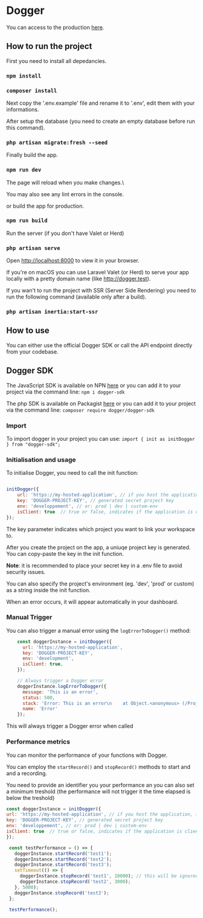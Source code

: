 #  Dogger

  

You can access to the production [here](https://dogger.cloud).

  

##  How to run the project

  

First you need to install all depedancies.

  

###  `npm install`

###  `composer install`

  

Next copy the '.env.example' file and rename it to '.env', edit them with your informations.

After setup the database (you need to create an empty database before run this command).

  

###  `php artisan migrate:fresh --seed`

  

Finally build the app.

  

###  `npm run dev`

  

The page will reload when you make changes.\

You may also see any lint errors in the console.

  

or build the app for production.

  

###  `npm run build`

  

Run the server (if you don't have Valet or Herd)

  

###  `php artisan serve`

  

Open [http://localhost:8000](http://localhost:8000) to view it in your browser.

If you're on macOS you can use Laravel Valet (or Herd) to serve your app locally with a pretty domain name (like http://dogger.test).

  

If you wan't to run the project with SSR (Server Side Rendering) you need to run the following command (available only after a build).

  

###  `php artisan inertia:start-ssr`

  

##  How to use

  

You can either use the official Dogger SDK or call the API endpoint directly from your codebase.

  

##  Dogger SDK

The JavaScript SDK is available on NPN [here](https://www.npmjs.com/package/dogger-sdk) or you can add it to your project via the command line: `npm i dogger-sdk`

The php  SDK is available on Packagist [here](https://packagist.org/packages/dogger/dogger-sdk) or you can add it to your project via the command line: `composer require dogger/dogger-sdk`

  

###  Import

To import dogger in your project you can use: `import { init as initDogger } from "dogger-sdk";`

###  Initialisation and usage

To initialise Dogger, you need to call the init function:

```js

initDogger({
	url: 'https://my-hosted-application', // if you host the application, indicate your endpoint here 
	key: 'DOGGER-PROJECT-KEY', // generated secret project key
	env: 'developpement', // or: prod | dev | custom-env
	isClient: true  // true or false, indicates if the application is client or server side
});

```

The key parameter indicates which project you want to link your workspace to.

After you create the project on the app, a uniuqe project key is generated. You can copy-paste the key in the init function.

**Note**: it is recommended to place your secret key in a .env file to avoid security issues.

  
You can also specify the project's environment (eg. 'dev', 'prod' or custom) as a string inside the init function.

When an error occurs, it will appear automatically in your dashboard.

### Manual Trigger

You can also trigger a manual error using the ``logErrorToDogger()`` method:
```js
    const doggerInstance = initDogger({
      url: 'https://my-hosted-application',
      key: 'DOGGER-PROJECT-KEY',
      env: 'development',
      isClient: true,
    });

    // Always trigger a Dogger error 
    doggerInstance.logErrorToDogger({
      message: 'This is an error',
      status: 500,
      stack: 'Error: This is an error\n    at Object.<anonymous> (/Projects/dogger-sdk/src/index.ts:11:1)\n    at Module._compile (internal/modules/cjs/loader.js:1072:14)\n    at Object.Module._extensions..js (internal/modules/cjs/loader.js:1101:10)\n    at Module.load (internal/modules/cjs/loader.js:937:32)\n    at Function.Module._load (internal/modules/cjs/loader.js:778:12)\n    at Function.executeUserEntryPoint [as runMain] (internal/modules/run_main.js:76:12)\n    at internal/main/run_main_module.js:17:47',
      name: 'Error'
    });
  ```

This will always trigger a Dogger error when called

###  Performance metrics
You can monitor the performance of your functions with Dogger.

You can employ the ``startRecord()`` and ``stopRecord()`` methods to start and and a recording.

You need to provide an identifier you your performance an you can also set a minimum treshold (the performance will not trigger it the time elapsed is below the treshold)

   ```js
 const doggerInstance = initDogger({
   url: 'https://my-hosted-application', // if you host the application, indicate your endpoint here 
   key: 'DOGGER-PROJECT-KEY', // generated secret project key
   env: 'developpement', // or: prod | dev | custom-env
   isClient: true  // true or false, indicates if the application is client or server side
 });

    const testPerformance = () => {
      doggerInstance.startRecord('test1');
      doggerInstance.startRecord('test2');
      doggerInstance.startRecord('test3');
      setTimeout(() => {
        doggerInstance.stopRecord('test1', 10000); // this will be ignored due to the treshold
        doggerInstance.stopRecord('test2', 3000);
      }, 5000);
      doggerInstance.stopRecord('test3');
    };

    testPerformance();
```
